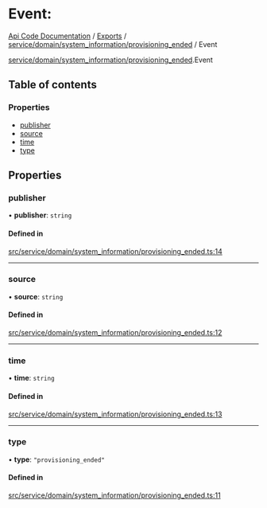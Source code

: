 # Event: 
 
[Api Code Documentation](../README.md) / [Exports](../modules.md) / [service/domain/system\_information/provisioning\_ended](../modules/service_domain_system_information_provisioning_ended.md) / Event

[service/domain/system_information/provisioning_ended](../modules/service_domain_system_information_provisioning_ended.md).Event

## Table of contents

### Properties

- [publisher](service_domain_system_information_provisioning_ended.Event.md#publisher)
- [source](service_domain_system_information_provisioning_ended.Event.md#source)
- [time](service_domain_system_information_provisioning_ended.Event.md#time)
- [type](service_domain_system_information_provisioning_ended.Event.md#type)

## Properties

### publisher

• **publisher**: `string`

#### Defined in

[src/service/domain/system_information/provisioning_ended.ts:14](https://github.com/openkfw/TruBudget/blob/0804644/api/src/service/domain/system_information/provisioning_ended.ts#L14)

___

### source

• **source**: `string`

#### Defined in

[src/service/domain/system_information/provisioning_ended.ts:12](https://github.com/openkfw/TruBudget/blob/0804644/api/src/service/domain/system_information/provisioning_ended.ts#L12)

___

### time

• **time**: `string`

#### Defined in

[src/service/domain/system_information/provisioning_ended.ts:13](https://github.com/openkfw/TruBudget/blob/0804644/api/src/service/domain/system_information/provisioning_ended.ts#L13)

___

### type

• **type**: ``"provisioning_ended"``

#### Defined in

[src/service/domain/system_information/provisioning_ended.ts:11](https://github.com/openkfw/TruBudget/blob/0804644/api/src/service/domain/system_information/provisioning_ended.ts#L11)
